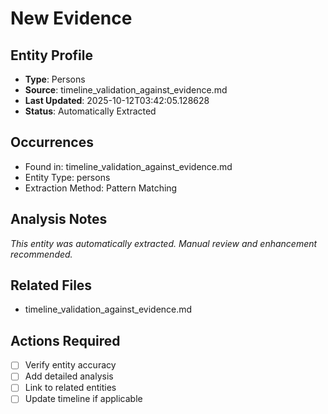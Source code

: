 # New Evidence

## Entity Profile
- **Type**: Persons
- **Source**: timeline_validation_against_evidence.md
- **Last Updated**: 2025-10-12T03:42:05.128628
- **Status**: Automatically Extracted

## Occurrences
- Found in: timeline_validation_against_evidence.md
- Entity Type: persons
- Extraction Method: Pattern Matching

## Analysis Notes
*This entity was automatically extracted. Manual review and enhancement recommended.*

## Related Files
- timeline_validation_against_evidence.md

## Actions Required
- [ ] Verify entity accuracy
- [ ] Add detailed analysis
- [ ] Link to related entities
- [ ] Update timeline if applicable
